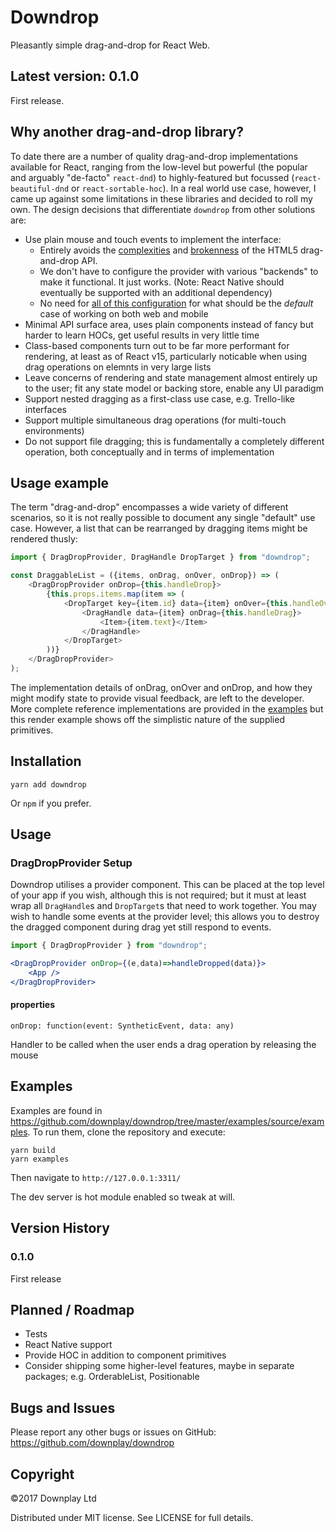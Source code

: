 # Downdrop

Pleasantly simple drag-and-drop for React Web.

## Latest version: 0.1.0

First release.

## Why another drag-and-drop library?

To date there are a number of quality drag-and-drop implementations available for React, ranging from the low-level but powerful (the popular and arguably "de-facto" `react-dnd`) to highly-featured but focussed (`react-beautiful-dnd` or `react-sortable-hoc`). In a real world use case, however, I came up against some limitations in these libraries and decided to roll my own. The design decisions that differentiate `downdrop` from other solutions are:

* Use plain mouse and touch events to implement the interface:
  - Entirely avoids the [complexities](http://mereskin.github.io/dnd/) and [brokenness](https://stackoverflow.com/questions/14203734/dragend-dragenter-and-dragleave-firing-off-immediately-when-i-drag) of the HTML5 drag-and-drop API.
  - We don't have to configure the provider with various "backends" to make it functional. It just works. (Note: React Native should eventually be supported with an additional dependency)
  - No need for [all of this configuration](https://github.com/yahoo/react-dnd-touch-backend/issues/7) for what should be the *default* case of working on both web and mobile
* Minimal API surface area, uses plain components instead of fancy but harder to learn HOCs, get useful results in very little time
* Class-based components turn out to be far more performant for rendering, at least as of React v15, particularly noticable when using drag operations on elemnts in very large lists
* Leave concerns of rendering and state management almost entirely up to the user; fit any state model or backing store, enable any UI paradigm
* Support nested dragging as a first-class use case, e.g. Trello-like interfaces
* Support multiple simultaneous drag operations (for multi-touch environments)
* Do not support file dragging; this is fundamentally a completely different operation, both conceptually and in terms of implementation

## Usage example

The term "drag-and-drop" encompasses a wide variety of different scenarios, so it is not really possible to document any single "default" use case. However, a list that can be rearranged by dragging items might be rendered thusly:

```javascript
import { DragDropProvider, DragHandle DropTarget } from "downdrop";

const DraggableList = ({items, onDrag, onOver, onDrop}) => (
    <DragDropProvider onDrop={this.handleDrop}>
        {this.props.items.map(item => (
            <DropTarget key={item.id} data={item} onOver={this.handleOver}>
                <DragHandle data={item} onDrag={this.handleDrag}>
                    <Item>{item.text}</Item>
                </DragHandle>
            </DropTarget>
        ))}
    </DragDropProvider>
);
```

The implementation details of onDrag, onOver and onDrop, and how they might modify state to provide visual feedback, are left to the developer. More complete reference implementations are provided in the [examples](https://github.com/downplay/downdrop/tree/master/examples/source/examples) but this render example shows off the simplistic nature of the supplied primitives.

## Installation

```
yarn add downdrop
```

Or `npm` if you prefer.

## Usage

### DragDropProvider Setup

Downdrop utilises a provider component. This can be placed at the top level of your app if you wish, although this is not required; but it must at least wrap all `DragHandle`s and `DropTarget`s that need to work together. You may wish to handle some events at the provider level; this allows you to destroy the dragged component during drag yet still respond to events.

```jsx
import { DragDropProvider } from "downdrop";

<DragDropProvider onDrop={(e,data)=>handleDropped(data)}>
    <App />
</DragDropProvider>
```

#### properties

`onDrop: function(event: SyntheticEvent, data: any)`

Handler to be called when the user ends a drag operation by releasing the mouse

## Examples

Examples are found in https://github.com/downplay/downdrop/tree/master/examples/source/examples. To run them, clone the repository and execute:

```
yarn build
yarn examples
```

Then navigate to `http://127.0.0.1:3311/`

The dev server is hot module enabled so tweak at will.

## Version History

### 0.1.0

First release

## Planned / Roadmap

* Tests
* React Native support
* Provide HOC in addition to component primitives 
* Consider shipping some higher-level features, maybe in separate packages; e.g. OrderableList, Positionable

## Bugs and Issues

Please report any other bugs or issues on GitHub: https://github.com/downplay/downdrop

## Copyright

&copy;2017 Downplay Ltd

Distributed under MIT license. See LICENSE for full details.
